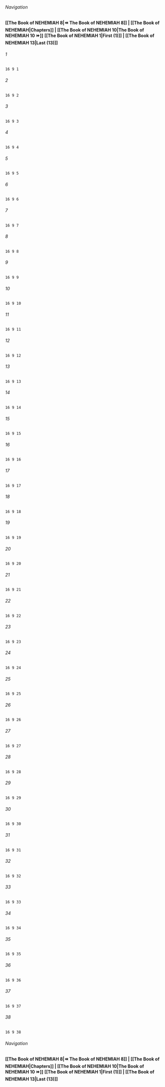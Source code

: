 
###### Navigation
**[[The Book of NEHEMIAH 8|⏪ The Book of NEHEMIAH 8]] | [[The Book of NEHEMIAH|Chapters]] | [[The Book of NEHEMIAH 10|The Book of NEHEMIAH 10 ⏩]]**
**[[The Book of NEHEMIAH 1|First (1)]] | [[The Book of NEHEMIAH 13|Last (13)]]**

###### 1
``` verse
16 9 1 
```
###### 2
``` verse
16 9 2 
```
###### 3
``` verse
16 9 3 
```
###### 4
``` verse
16 9 4 
```
###### 5
``` verse
16 9 5 
```
###### 6
``` verse
16 9 6 
```
###### 7
``` verse
16 9 7 
```
###### 8
``` verse
16 9 8 
```
###### 9
``` verse
16 9 9 
```
###### 10
``` verse
16 9 10 
```
###### 11
``` verse
16 9 11 
```
###### 12
``` verse
16 9 12 
```
###### 13
``` verse
16 9 13 
```
###### 14
``` verse
16 9 14 
```
###### 15
``` verse
16 9 15 
```
###### 16
``` verse
16 9 16 
```
###### 17
``` verse
16 9 17 
```
###### 18
``` verse
16 9 18 
```
###### 19
``` verse
16 9 19 
```
###### 20
``` verse
16 9 20 
```
###### 21
``` verse
16 9 21 
```
###### 22
``` verse
16 9 22 
```
###### 23
``` verse
16 9 23 
```
###### 24
``` verse
16 9 24 
```
###### 25
``` verse
16 9 25 
```
###### 26
``` verse
16 9 26 
```
###### 27
``` verse
16 9 27 
```
###### 28
``` verse
16 9 28 
```
###### 29
``` verse
16 9 29 
```
###### 30
``` verse
16 9 30 
```
###### 31
``` verse
16 9 31 
```
###### 32
``` verse
16 9 32 
```
###### 33
``` verse
16 9 33 
```
###### 34
``` verse
16 9 34 
```
###### 35
``` verse
16 9 35 
```
###### 36
``` verse
16 9 36 
```
###### 37
``` verse
16 9 37 
```
###### 38
``` verse
16 9 38 
```

###### Navigation
**[[The Book of NEHEMIAH 8|⏪ The Book of NEHEMIAH 8]] | [[The Book of NEHEMIAH|Chapters]] | [[The Book of NEHEMIAH 10|The Book of NEHEMIAH 10 ⏩]]**
**[[The Book of NEHEMIAH 1|First (1)]] | [[The Book of NEHEMIAH 13|Last (13)]]**


